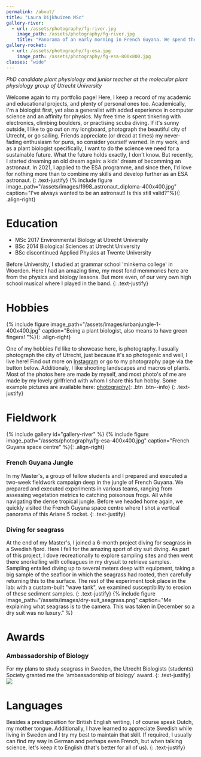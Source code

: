 ```yaml
---
permalink: /about/
title: "Laura Dijkhuizen MSc"
gallery-river:
  - url: /assets/photography/fg-river.jpg
    image_path: /assets/photography/fg-river.jpg
    title: "Panorama of an early morning in French Guyana. We spend the rest of the day boating upstream to a remote field site." 
gallery-rocket:
  - url: /assets/photography/fg-esa.jpg
    image_path: /assets/photography/fg-esa-800x800.jpg
classes: "wide"
---
```

_PhD candidate plant physiology and junior teacher at the molecular plant physiology group of Utrecht University_

Welcome again to my portfolio page! 
Here, I keep a record of my academic and educational projects, and plenty of personal ones too. 
Academically, I'm a biologist first, yet also a generalist with added experience in computer science and an affinity for physics. 
My free time is spent tinkering with electronics, climbing boulders, or practising scuba diving. 
If it's sunny outside, I like to go out on my longboard, photograph the beautiful city of Utrecht, or go sailing.
Friends appreciate (or dread at times) my never-fading enthusiasm for puns, so consider yourself warned. 
In my work, and as a plant biologist specifically, I want to do the science we need for a sustainable future. 
What the future holds exactly, I don't know. 
But recently, I started dreaming an old dream again: a kids' dream of becomming an astronaut. 
In 2021, I applied to the ESA programme, and since then, I'd love for nothing more than to combine my skills and develop further as an ESA astronaut. 
{: .text-justify}
{% include figure image_path="/assets/images/1998_astronaut_diploma-400x400.jpg" caption="I've always wanted to be an astronaut! Is this still valid?"%}{: .align-right} 

# Education
 * MSc 2017 Environmental Biology at Utrecht University
 * BSc 2014 Biological Sciences at Utrecht University
 * BSc discontinued Applied Physics at Twente University

Before University, I studied at grammar school 'minkema college' in Woerden. 
Here I had an amazing time, my most fond memmories here are from the physics and biology lessons.
But more even, of our very own high school musical where I played in the band.
{: .text-justify}
<br>

# Hobbies
{% include figure image_path="/assets/images/urbanjungle-1-400x400.jpg" caption="Being a plant biologist, also means to have green fingers! "%}{: .align-right}

One of my hobbies I'd like to showcase here, is photography.
I usually photograph the city of Utrecht, just because it's so photogenic and well, I live here! 
Find out more on [Instagram](https://instagram.com/laura_in_utrecht) or go to my photography page via the button below.
Additionaly, I like shooting landscapes and macros of plants. 
Most of the photos here are made by myself, and most photo's of me are made by my lovely girlfriend with whom I share this fun hobby.
Some example pictures are available here: [photography](/photography/){: .btn .btn--info}
{: .text-justify}


# Fieldwork
{% include gallery id="gallery-river" %}
{% include figure image_path="/assets/photography/fg-esa-400x400.jpg" caption="French Guyana space centre" %}{: .align-right}

### French Guyana Jungle
In my Master's, a group of fellow students and I prepared and executed a two-week fieldwork campaign deep in the jungle of French Guyana. 
We prepared and executed experiments in various teams, ranging from assessing vegetation metrics to catching poisonous frogs. 
All while navigating the dense tropical jungle. 
Before we headed home again, we quickly visited the French Guyana space centre where I shot a vertical panorama of this Ariane 5 rocket.
{: .text-justify}


### Diving for seagrass
At the end of my Master's, I joined a 6-month project diving for seagrass in a Swedish fjord. 
Here I fell for the amazing sport of dry suit diving. 
As part of this project, I dove recreationally to explore sampling sites and then went there snorkelling with colleagues in my drysuit to retrieve samples. 
Sampling entailed diving up to several meters deep with equipment, taking a big sample of the seafloor in which the seagrass had rooted, then carefully returning this to the surface. The rest of the experiment took place in the lab: with a custom-built "wave tank", we examined susceptibility to erosion of these sediment samples.
{: .text-justify}
{% include figure image_path="/assets/images/dry-suit_seagrass.png" caption="Me explaining what seagrass is to the camera. This was taken in December so a dry suit was no luxury." %}

# Awards
### Ambassadorship of Biology
For my plans to study seagrass in Sweden, the Utrecht Biologists (students) Society granted me the 'ambassadorship of biology' award.
{: .text-justify}
![](https://ubv.info/wp-content/uploads/2016/04/Ambassadeur-van-de-biologie-2016-672x372.jpg)

# Languages
Besides a predisposition for British English writing, I of course speak Dutch, my mother tongue. 
Additionally, I have learned to appreciate Swedish while living in Sweden and I try my best to maintain that skill.
If required, I usually can find my way in German and perhaps even French, but when talking science, let's keep it to English (that's better for all of us).
{: .text-justify}




